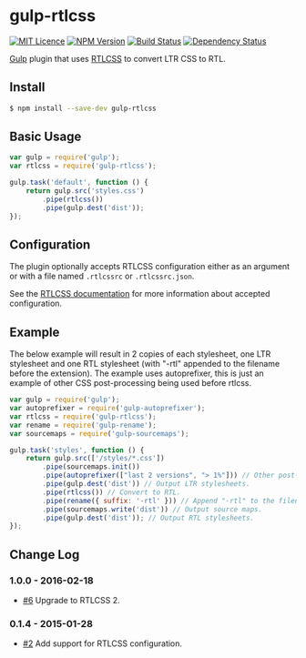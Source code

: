 # gulp-rtlcss

[![MIT Licence][licence-image]][licence-url] [![NPM Version][npm-image]][npm-url] [![Build Status][travis-image]][travis-url] [![Dependency Status][david-dm-image]][david-dm-url]

[Gulp](http://gulpjs.com) plugin that uses [RTLCSS](https://github.com/MohammadYounes/rtlcss) to convert LTR CSS to RTL.

## Install

```bash
$ npm install --save-dev gulp-rtlcss
```

## Basic Usage

```js
var gulp = require('gulp');
var rtlcss = require('gulp-rtlcss');

gulp.task('default', function () {
	return gulp.src('styles.css')
		.pipe(rtlcss())
		.pipe(gulp.dest('dist'));
});
```
## Configuration

The plugin optionally accepts RTLCSS configuration either as an argument or with a file named `.rtlcssrc` or `.rtlcssrc.json`.

See the [RTLCSS documentation](https://github.com/MohammadYounes/rtlcss) for more information about accepted configuration.

## Example

The below example will result in 2 copies of each stylesheet, one LTR stylesheet and one RTL stylesheet (with "-rtl" appended to the filename before the extension). The example uses autoprefixer, this is just an example of other CSS post-processing being used before rtlcss.

```js
var gulp = require('gulp');
var autoprefixer = require('gulp-autoprefixer');
var rtlcss = require('gulp-rtlcss');
var rename = require('gulp-rename');
var sourcemaps = require('gulp-sourcemaps');

gulp.task('styles', function () {
    return gulp.src(['/styles/*.css'])
		.pipe(sourcemaps.init())
        .pipe(autoprefixer(["last 2 versions", "> 1%"])) // Other post-processing.
        .pipe(gulp.dest('dist')) // Output LTR stylesheets.
        .pipe(rtlcss()) // Convert to RTL.
        .pipe(rename({ suffix: '-rtl' })) // Append "-rtl" to the filename.
		.pipe(sourcemaps.write('dist')) // Output source maps.
        .pipe(gulp.dest('dist')); // Output RTL stylesheets.
});
```

## Change Log

### 1.0.0 - 2016-02-18

- [#6](https://github.com/jjlharrison/gulp-rtlcss/issues/6) Upgrade to RTLCSS 2.

### 0.1.4 - 2015-01-28

- [#2](https://github.com/jjlharrison/gulp-rtlcss/issues/2) Add support for RTLCSS configuration.

[david-dm-image]: http://img.shields.io/david/jjlharrison/gulp-rtlcss.svg?style=flat
[david-dm-url]: https://david-dm.org/jjlharrison/gulp-rtlcss
[npm-image]: http://img.shields.io/npm/v/gulp-rtlcss.svg?style=flat
[npm-url]: https://www.npmjs.org/package/gulp-rtlcss
[travis-image]: http://img.shields.io/travis/jjlharrison/gulp-rtlcss.svg?style=flat
[travis-url]: https://travis-ci.org/jjlharrison/gulp-rtlcss
[licence-image]: http://img.shields.io/npm/l/gulp-rtlcss.svg?style=flat
[licence-url]: https://tldrlegal.com/license/mit-license
